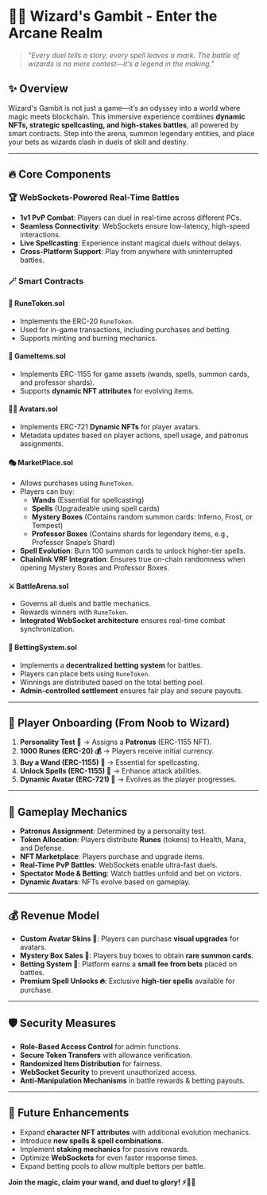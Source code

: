 # 🧙‍♂️ Wizard's Gambit - Enter the Arcane Realm

> *"Every duel tells a story, every spell leaves a mark. The battle of wizards is no mere contest—it’s a
 legend in the making."*

## ✨ Overview
Wizard's Gambit is not just a game—it’s an odyssey into a world where magic meets blockchain. 
This immersive experience combines **dynamic NFTs, strategic spellcasting, and high-stakes battles**, 
all powered by smart contracts. Step into the arena, summon legendary entities, and place your bets as
 wizards clash in duels of skill and destiny.

---

## 🔥 Core Components
### 🏆 WebSockets-Powered Real-Time Battles
- **1v1 PvP Combat**: Players can duel in real-time across different PCs.
- **Seamless Connectivity**: WebSockets ensure low-latency, high-speed interactions.
- **Live Spellcasting**: Experience instant magical duels without delays.
- **Cross-Platform Support**: Play from anywhere with uninterrupted battles.

### 🪄 Smart Contracts
#### 📜 RuneToken.sol
- Implements the ERC-20 `RuneToken`.
- Used for in-game transactions, including purchases and betting.
- Supports minting and burning mechanics.

#### 🔮 GameItems.sol
- Implements ERC-1155 for game assets (wands, spells, summon cards, and professor shards).
- Supports **dynamic NFT attributes** for evolving items.

#### 🧙‍♂️ Avatars.sol
- Implements ERC-721 **Dynamic NFTs** for player avatars.
- Metadata updates based on player actions, spell usage, and patronus assignments.

#### 🎭 MarketPlace.sol
- Allows purchases using `RuneToken`.
- Players can buy:
  - **Wands** (Essential for spellcasting)
  - **Spells** (Upgradeable using spell cards)
  - **Mystery Boxes** (Contains random summon cards: Inferno, Frost, or Tempest)
  - **Professor Boxes** (Contains shards for legendary items, e.g., Professor Snape’s Shard)
- **Spell Evolution**: Burn 100 summon cards to unlock higher-tier spells.
- **Chainlink VRF Integration**: Ensures true on-chain randomness when opening Mystery Boxes and Professor Boxes.

#### ⚔️ BattleArena.sol
- Governs all duels and battle mechanics.
- Rewards winners with `RuneToken`.
- **Integrated WebSocket architecture** ensures real-time combat synchronization.

#### 🎲 BettingSystem.sol
- Implements a **decentralized betting system** for battles.
- Players can place bets using `RuneToken`.
- Winnings are distributed based on the total betting pool.
- **Admin-controlled settlement** ensures fair play and secure payouts.

---

## 🏹 Player Onboarding (From Noob to Wizard)
1. **Personality Test 🧠** → Assigns a **Patronus** (ERC-1155 NFT).
2. **1000 Runes (ERC-20) 💰** → Players receive initial currency.
3. **Buy a Wand (ERC-1155) 🔮** → Essential for spellcasting.
4. **Unlock Spells (ERC-1155) 📜** → Enhance attack abilities.
5. **Dynamic Avatar (ERC-721) 🧙** → Evolves as the player progresses.

---

## 🎲 Gameplay Mechanics
- **Patronus Assignment**: Determined by a personality test.
- **Token Allocation**: Players distribute **Runes** (tokens) to Health, Mana, and Defense.
- **NFT Marketplace**: Players purchase and upgrade items.
- **Real-Time PvP Battles**: WebSockets enable ultra-fast duels.
- **Spectator Mode & Betting**: Watch battles unfold and bet on victors.
- **Dynamic Avatars**: NFTs evolve based on gameplay.

---

## 💰 Revenue Model
- **Custom Avatar Skins 🎨**: Players can purchase **visual upgrades** for avatars.
- **Mystery Box Sales 🎁**: Players buy boxes to obtain **rare summon cards**.
- **Betting System 🎲**: Platform earns a **small fee from bets** placed on battles.
- **Premium Spell Unlocks 🔥**: Exclusive **high-tier spells** available for purchase.

---

## 🛡️ Security Measures
- **Role-Based Access Control** for admin functions.
- **Secure Token Transfers** with allowance verification.
- **Randomized Item Distribution** for fairness.
- **WebSocket Security** to prevent unauthorized access.
- **Anti-Manipulation Mechanisms** in battle rewards & betting payouts.

---

## 🚀 Future Enhancements
- Expand **character NFT attributes** with additional evolution mechanics.
- Introduce **new spells & spell combinations**.
- Implement **staking mechanics** for passive rewards.
- Optimize **WebSockets** for even faster response times.
- Expand betting pools to allow multiple bettors per battle.

**Join the magic, claim your wand, and duel to glory! ⚡🧙‍♂️**

